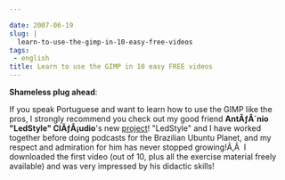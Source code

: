 ```yaml
---

date: 2007-06-19
slug: |
  learn-to-use-the-gimp-in-10-easy-free-videos
tags:
 - english
title: Learn to use the GIMP in 10 easy FREE videos
---
```


**Shameless plug ahead**:

If you speak Portuguese and want to learn how to use the GIMP like the
pros, I strongly recommend you check out my good friend **AntÃƒÂ´nio
"LedStyle" ClÃƒÂ¡udio**\'s new
[project](http://www.tuxresources.org/blog/?p=183)! "LedStyle" and I
have worked together before doing podcasts for the Brazilian Ubuntu
Planet, and my respect and admiration for him has never stopped
growing!Ã‚Â  I downloaded the first video (out of 10, plus all the
exercise material freely available) and was very impressed by his
didactic skills!
